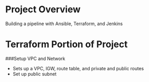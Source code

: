 # Project Overview

Building a pipeline with Ansible, Terraform, and Jenkins

# Terraform Portion of Project

###Setup VPC and Network
* Sets up a VPC, IGW, route table, and private and public routes
* Set up public subnet